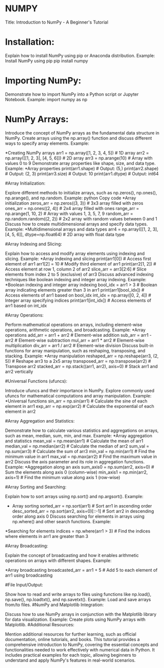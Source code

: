 # NUMPY
Title: Introduction to NumPy - A Beginner's Tutorial

# Installation:

Explain how to install NumPy using pip or Anaconda distribution.
Example:
Install NumPy using pip
pip install numpy

# Importing NumPy:

Demonstrate how to import NumPy into a Python script or Jupyter Notebook.
Example:
import numpy as np

# NumPy Arrays:

Introduce the concept of NumPy arrays as the fundamental data structure in NumPy.
Create arrays using the np.array() function and discuss different ways to specify array elements.
Example:

*Creating NumPy arrays
arr1 = np.array([1, 2, 3, 4, 5])  # 1D array
arr2 = np.array([[1, 2, 3], [4, 5, 6]])  # 2D array
arr3 = np.arange(10)  # Array with values 0 to 9
Demonstrate array properties like shape, size, and data type.
Example:
*Array properties
print(arr1.shape)  # Output: (5,)
print(arr2.shape)  # Output: (2, 3)
print(arr3.size)  # Output: 10
print(arr1.dtype)  # Output: int64

#Array Initialization:

Explore different methods to initialize arrays, such as np.zeros(), np.ones(), np.arange(), and np.random.
Example:
python
Copy code
*Array initialization
zeros_arr = np.zeros((3, 3))  # 3x3 array filled with zeros
ones_arr = np.ones((2, 4))  # 2x4 array filled with ones
range_arr = np.arange(1, 10, 2)  # Array with values 1, 3, 5, 7, 9
random_arr = np.random.random((2, 2))  # 2x2 array with random values between 0 and 1
Discuss how to create multidimensional arrays and specify data types.
Example:
*Multidimensional arrays and data types
arr4 = np.array([[1, 2, 3], [4, 5, 6]], dtype=np.float64)  # 2D array with float data type

#Array Indexing and Slicing:

Explain how to access and modify array elements using indexing and slicing.
Example:
*Array indexing and slicing
print(arr1[0])  # Access first element of arr1
arr1[2] = 10  # Modify third element of arr1
print(arr2[1, 2])  # Access element at row 1, column 2 of arr2
slice_arr = arr3[2:6]  # Slice elements from index 2 to 5 (exclusive) of arr3
Discuss advanced indexing techniques like boolean indexing and integer array indexing.
Example:
*Boolean indexing and integer array indexing
bool_idx = arr1 > 3  # Boolean array indicating elements greater than 3 in arr1
print(arr1[bool_idx])  # Access elements of arr1 based on bool_idx
int_idx = np.array([0, 2, 4])  # Integer array specifying indices
print(arr1[int_idx])  # Access elements of arr1 based on int_idx

#Array Operations:

Perform mathematical operations on arrays, including element-wise operations, arithmetic operations, and broadcasting.
Example:
*Array operations
add_arr = arr1 + arr2  # Element-wise addition
sub_arr = arr1 - arr2  # Element-wise subtraction
mul_arr = arr1 * arr2  # Element-wise multiplication
div_arr = arr1 / arr2  # Element-wise division
Discuss built-in functions for array manipulation, such as reshaping, transposing, and stacking.
Example:
*Array manipulation
reshaped_arr = np.reshape(arr3, (2, 5))  # Reshape arr3 to a 2x5 array
transposed_arr = np.transpose(arr2)  # Transpose arr2
stacked_arr = np.stack((arr1, arr2), axis=0)  # Stack arr1 and arr2 vertically

#Universal Functions (ufuncs):

Introduce ufuncs and their importance in NumPy.
Explore commonly used ufuncs for mathematical computations and array manipulation.
Example:
*Universal functions
sin_arr = np.sin(arr1)  # Calculate the sine of each element in arr1
exp_arr = np.exp(arr2)  # Calculate the exponential of each element in arr2

#Array Aggregation and Statistics:

Demonstrate how to calculate various statistics and aggregations on arrays, such as mean, median, sum, min, and max.
Example:
*Array aggregation and statistics
mean_val = np.mean(arr1)  # Calculate the mean of arr1
median_val = np.median(arr2)  # Calculate the median of arr2
sum_val = np.sum(arr3)  # Calculate the sum of arr3
min_val = np.min(arr1)  # Find the minimum value in arr1
max_val = np.max(arr2)  # Find the maximum value in arr2
Discuss the axis parameter and its role in aggregation functions.
Example:
*Aggregation along an axis
sum_axis0 = np.sum(arr2, axis=0)  # Sum the elements along axis 0 (column-wise)
min_axis1 = np.min(arr2, axis=1)  # Find the minimum value along axis 1 (row-wise)

#Array Sorting and Searching:

Explain how to sort arrays using np.sort() and np.argsort().
Example:
* Array sorting
sorted_arr = np.sort(arr1)  # Sort arr1 in ascending order
desc_sorted_arr = np.sort(arr2, axis=0)[::-1]  # Sort arr2 in descending order along axis 0
Discuss searching for elements in arrays using np.where() and other search functions.
Example:

*Searching for elements
indices = np.where(arr1 > 3)  # Find the indices where elements in arr1 are greater than 3

#Array Broadcasting:

Explain the concept of broadcasting and how it enables arithmetic operations on arrays with different shapes.
Example:

*Array broadcasting
broadcasted_arr = arr1 + 5  # Add 5 to each element of arr1 using broadcasting

#File Input/Output:

Show how to read and write arrays to files using functions like np.load(), np.save(), np.loadtxt(), and np.savetxt().
Example: Load and save arrays from/to files.
#NumPy and Matplotlib Integration:

Discuss how to use NumPy arrays in conjunction with the Matplotlib library for data visualization.
Example: Create plots using NumPy arrays with Matplotlib.
#Additional Resources:

Mention additional resources for further learning, such as official documentation, online tutorials, and books.
This tutorial provides a comprehensive introduction to NumPy, covering the essential concepts and functionalities needed to work effectively with numerical data in Python. It includes practical examples for each topic, allowing beginners to understand and apply NumPy's features in real-world scenarios.
